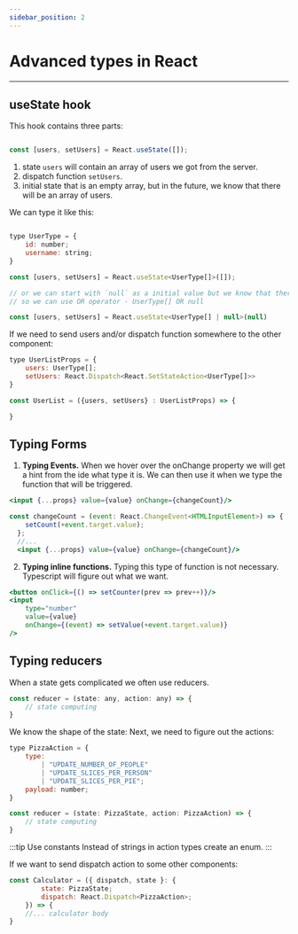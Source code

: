 ```yaml
---
sidebar_position: 2
---
```


# Advanced types in React

---
## useState hook

This hook contains three parts:

```jsx

const [users, setUsers] = React.useState([]);
```
1. state `users` will contain an array of users we got from the server.
2. dispatch function `setUsers`.
3. initial state that is an empty array, but in the future, we know that there will be an array of users.

We can type it like this:

```jsx

type UserType = {
    id: number;
    username: string;
}

const [users, setUsers] = React.useState<UserType[]>([]);

// or we can start with `null` as a initial value but we know that there will be array of users
// so we can use OR operator - UserType[] OR null

const [users, setUsers] = React.useState<UserType[] | null>(null)

```
If we need to send users and/or dispatch function somewhere to the other component:

```jsx
type UserListProps = {
    users: UserType[];
    setUsers: React.Dispatch<React.SetStateAction<UserType[]>>
}

const UserList = ({users, setUsers} : UserListProps) => {

}
```
## Typing Forms

1. **Typing Events.** When we hover over the onChange property we will get a hint from the ide what type it is. We can then use it when we type the function that will be triggered.
```jsx
<input {...props} value={value} onChange={changeCount}/>
```

```jsx
const changeCount = (event: React.ChangeEvent<HTMLInputElement>) => {
    setCount(+event.target.value);
  };
  //...
  <input {...props} value={value} onChange={changeCount}/>
```
2. **Typing inline functions.** Typing this type of function is not necessary. Typescript will figure out what we want.

```jsx
<button onClick={() => setCounter(prev => prev++)}/>
<input 
    type="number" 
    value={value} 
    onChange={(event) => setValue(+event.target.value)}
/>
```

## Typing reducers
When a state gets complicated we often use reducers.

```jsx
const reducer = (state: any, action: any) => {
    // state computing
}
```
We know the shape of the state:
Next, we need to figure out the actions:
```jsx
type PizzaAction = {
    type:
        | "UPDATE_NUMBER_OF_PEOPLE"
        | "UPDATE_SLICES_PER_PERSON"
        | "UPDATE_SLICES_PER_PIE";
    payload: number;
}

const reducer = (state: PizzaState, action: PizzaAction) => {
    // state computing
}
```
:::tip Use constants
Instead of strings in action types create an enum.
:::

If we want to send dispatch action to some other components:

```jsx
const Calculator = ({ dispatch, state }: { 
        state: PizzaState;
        dispatch: React.Dispatch<PizzaAction>;
    }) => {
    //... calculator body
}
```
